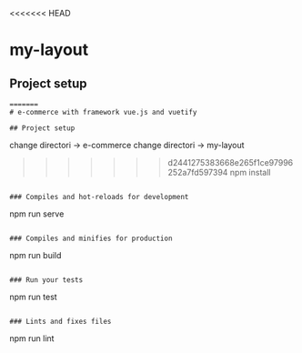 <<<<<<< HEAD
# my-layout

## Project setup
```
=======
# e-commerce with framework vue.js and vuetify

## Project setup
```
change directori -> e-commerce
change directori -> my-layout
>>>>>>> d2441275383668e265f1ce97996252a7fd597394
npm install
```

### Compiles and hot-reloads for development
```
npm run serve
```

### Compiles and minifies for production
```
npm run build
```

### Run your tests
```
npm run test
```

### Lints and fixes files
```
npm run lint
```
